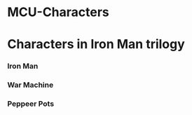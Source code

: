 # MCU-Characters
<!DOCTYPE html>
<html>
    <head>
        <meta charset="utf-8">
      <link rel="stylesheet" href="style.css">
        <title>List of MCU characters</title>
    </head>
    <body>

<h1>Characters in Iron Man trilogy</h1>
<h3>Iron Man</h3>
<h3>War Machine</h3>
<h3>Peppeer Pots</h3>

   </body>
</html>
